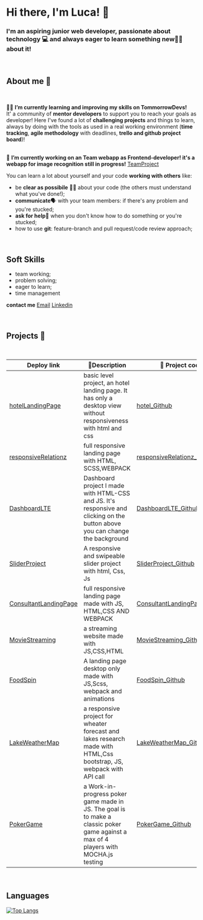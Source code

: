 # Hi there, I'm Luca! 👋

### I'm an aspiring junior web developer, passionate about technology :computer: and always eager to learn something new:student: about it! 
<br>

## About me :boy:
<br>

:man_teacher: **I’m currently learning and improving my skills on TommorrowDevs!**<br>
It' a community of **mentor developers** to support you to reach your goals as developer! Here I've found a lot of **challenging projects** and things to learn, always by doing with the tools as used in a real working environment (**time tracking**, **agile methodology** with deadlines, **trello and github project board**)!
<br>
<br>

:briefcase: **I’m currently working on an Team webapp as Frontend-developer! it's a webapp for image recognition still in progress!** [TeamProject](https://github.com/manuelalonge/team-four-webapp-frontend)
<br>

You can learn a lot about yourself and your code **working with others** like:
- be **clear as possibile**	:policeman: about your code (the others must understand what you've done!);
- **communicate**:speaking_head: with your team members: if there's any problem and you're stucked;
- **ask for help**:pray: when you don't know how to do something or you're stucked;
- how to use **git**: feature-branch and pull request/code review approach;

<br>

## Soft Skills
- team working;
- problem solving;
- eager to learn;
- time management

**contact me** 
<a href="mailto:luca.bertoldi89@gmail.com">Email</a> 
<a href="www.linkedin.com/in/lucabertoldi89">Linkedin</a>

<br>

## Projects :floppy_disk:
<br>

|Deploy link|:page_facing_up:Description|:floppy_disk: Project code|
|---|---|---|
|[hotelLandingPage](https://bestbookingplan.netlify.app/)| basic level project, an hotel landing page. It has only a desktop view without responsiveness with html and css| [hotel_Github](https://github.com/LucaBert89/HOTEL-BOOKING)|
|[responsiveRelationz](https://helpmyrelationz.netlify.app/)| full responsive landing page with HTML, SCSS,WEBPACK|[responsiveRelationz_Github](https://github.com/LucaBert89/RESPONSIVE-WEBSITE-RELATIONZ)|
|[DashboardLTE](https://dashboard-changetheme.netlify.app/)| Dashboard project I made with HTML-CSS and JS. It's responsive and clicking on the button above you can change the background|[DashboardLTE_Github](https://github.com/LucaBert89/DASHBOARD-LTE)|
|[SliderProject](https://tomorrowslider-project.netlify.app/)| A responsive and swipeable slider project with html, Css, Js|[SliderProject_Github](https://github.com/LucaBert89/slider-project)|
|[ConsultantLandingPage](https://dreammaker-consultant.netlify.app/)| full responsive landing page made with JS, HTML,CSS AND WEBPACK|[ConsultantLandingPage_Github](https://github.com/LucaBert89/consultant-landing-page)|
|[MovieStreaming](https://shortmovies-streaming.netlify.app/)| a streaming website made with JS,CSS,HTML| [MovieStreaming_Github](https://github.com/LucaBert89/shortmovies-streaming)|
|[FoodSpin](https://food-spin.netlify.app/)| A landing page desktop only made with JS,Scss, webpack and animations|[FoodSpin_Github](https://github.com/LucaBert89/Food-spin)|
|[LakeWeatherMap](https://lakeweathermap.netlify.app/)| a responsive project for wheater forecast and lakes research made with HTML,Css bootstrap, JS, webpack with API call|[LakeWeatherMap_Github](https://github.com/LucaBert89/LAKE-WEATHER-MAP)|
|[PokerGame](https://classicpokergame.netlify.app/)| a Work-in-progress poker game made in JS. The goal is to make a classic poker game against a max of 4 players with MOCHA.js testing|[PokerGame_Github](https://github.com/LucaBert89/pokerGame)|
<br>

## Languages

[![Top Langs](https://github-readme-stats.vercel.app/api/top-langs/?username=LucaBert89&theme=dark)](https://github.com/LucaBert89/github-readme-stats)

